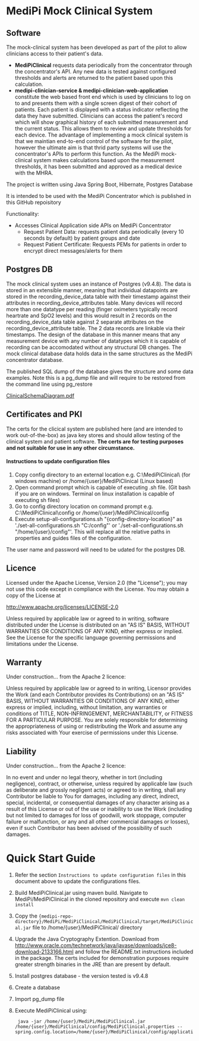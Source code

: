 # MediPi Mock Clinical System


## Software
The mock-clinical system has been developed as part of the pilot to allow clinicians access to their patient's data. 

* **MediPiClinical** requests data periodically from the concentrator through the concentrator's API. Any new data is tested against configured thresholds and alerts are returned to the patient based upon this calculation. 
* **medipi-clinician-service & medipi-clinician-web-application** constitute the web based front end which is used by clinicians to log on to and presents them with a single screen digest of their cohort of patients. Each patient is displayed with a status indicator reflecting the data they have submitted. Clinicians can access the patient's record which will show graphical history of each submitted measurement and the current status. This allows them to review and update thresholds for each device. The advantage of implementing a mock clinical system is that we maintian end-to-end control of the software for the pilot, however the ultimate aim is that thrid party systems will use the concentrator's APIs to perform this function. As the MediPi mock-clinical system makes calculations based upon the measurement thresholds, it has been submitted and approved as a medical device with the MHRA.


The project is written using Java Spring Boot, Hibernate, Postgres Database

It is intended to be used with the MediPi Concentrator which is published in this GitHub repoisitory

Functionality:

* Accesses Clinical Application side APIs on MediPi Concentrator
	* Request Patient Data: requests patient data periodically (every 10 seconds by default) by patient groups and date
	* Request Patient Certificate: Requests PEMs for patients in order to encrypt direct messages/alerts for them
	

## Postgres DB
The mock clinical system uses an instance of Postgres (v9.4.8). The data is stored in an extensible manner, meaning that individual datapoints are stored in the recording_device_data table with their timestamp against their attributes in recording_device_attributes table. Many devices will record more than one datatype per reading (finger oximeters typically record heartrate and SpO2 levels) and this would result in 2 records on the recording_device_data table against 2 separate attributes on the recording_device_attribute table. The 2 data records are linkable via their timestamps. The design of the database in this manner means that any measurement device with any number of datatypes which it is capable of recording can be accomodated without any structural DB changes. The mock clinical database data holds data in the same structures as the MediPi concentrator database.

The published SQL dump of the database gives the structure and some data examples. Note this is a pg_dump file and will require to be restored from the command line using pg_restore

[ClinicalSchemaDiagram.pdf](https://github.com/rprobinson/MediPi/files/1050716/ClinicalSchemaDiagram.pdf)

## Certificates and PKI
The certs for the clicical system are published here (and are intended to work out-of-the-box) as java key stores and should allow testing of the clinical system and patient software. **The certs are for testing purposes and not suitable for use in any other circumstance.**

#### Instructions to update configuration files
1. Copy config directory to an external location e.g. C:\MediPiClinical\ (for windows machine) or /home/{user}/MediPiClinical (Linux based)
2. Open command prompt which is capable of executing .sh file. (Git bash if you are on windows. Terminal on linux installation is capable of executing sh files)
3. Go to config directory location on command prompt e.g. C:\MediPiClinical\config or /home/{user}/MediPiClinical/config
4. Execute setup-all-configurations.sh "{config-directory-location}" as './set-all-configurations.sh "C:/config"' or './set-all-configurations.sh "/home/{user}/config"'. This will replace all the relative paths in properties and guides files of the configuration.

The user name and password will need to be udated for the postgres DB.

## Licence

 Licensed under the Apache License, Version 2.0 (the "License");
 you may not use this code except in compliance with the License.
 You may obtain a copy of the License at

 http://www.apache.org/licenses/LICENSE-2.0

 Unless required by applicable law or agreed to in writing, software
 distributed under the License is distributed on an "AS IS" BASIS,
 WITHOUT WARRANTIES OR CONDITIONS OF ANY KIND, either express or implied.
 See the License for the specific language governing permissions and
 limitations under the License.

## Warranty 
Under construction... from the Apache 2 licence:

Unless required by applicable law or agreed to in writing, Licensor provides the Work (and each Contributor provides its Contributions) on an "AS IS" BASIS, WITHOUT WARRANTIES OR CONDITIONS OF ANY KIND, either express or implied, including, without limitation, any warranties or conditions of TITLE, NON-INFRINGEMENT, MERCHANTABILITY, or FITNESS FOR A PARTICULAR PURPOSE. You are solely responsible for determining the appropriateness of using or redistributing the Work and assume any risks associated with Your exercise of permissions under this License.

## Liability
Under construction... from the Apache 2 licence:

In no event and under no legal theory, whether in tort (including negligence), contract, or otherwise, unless required by applicable law (such as deliberate and grossly negligent acts) or agreed to in writing, shall any Contributor be liable to You for damages, including any direct, indirect, special, incidental, or consequential damages of any character arising as a result of this License or out of the use or inability to use the Work (including but not limited to damages for loss of goodwill, work stoppage, computer failure or malfunction, or any and all other commercial damages or losses), even if such Contributor has been advised of the possibility of such damages.

# Quick Start Guide

1. Refer the section `Instructions to update configuration files` in this document above to update the configurations files.

2. Build MediPiClinical.jar using maven build. Navigate to MediPi/MediPiClinical in the cloned repository and execute `mvn clean install`

3. Copy the `{medipi-repo-directory}/MediPi/MediPiClinical/MediPiClinical/target/MediPiClinical.jar` file to /home/{user}/MediPiClinical/ directory

4. Upgrade the Java Cryptography Extention. Download from http://www.oracle.com/technetwork/java/javase/downloads/jce8-download-2133166.html and follow the README.txt instructions included in the package. The certs included for demonstration purposes require greater strength binaries in the JRE than are present by default.

5. Install postgres database - the version tested is v9.4.8

6. Create a database 

7. Import pg_dump file

8. Execute MediPiClinical using:
        
        java -jar /home/{user}/MediPi/MediPiClinical.jar /home/{user}/MediPiClinical/config/MediPiClinical.properties --spring.config.location=/home/{user}/MediPiClinical/config/application.properties
